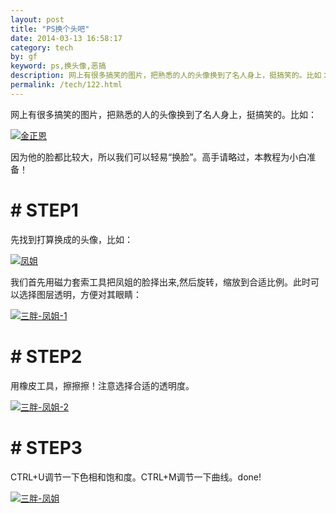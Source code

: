 ```yaml
---
layout: post
title: "PS换个头吧"
date: 2014-03-13 16:58:17
category: tech
by: gf
keyword: ps,换头像,恶搞
description: 网上有很多搞笑的图片，把熟悉的人的头像换到了名人身上，挺搞笑的。比如：因为他的脸都比较大，所以我们可以轻易“换脸”。高手请略过，本教程为小白准备！STEP1先找到打算换成的头像，
permalink: /tech/122.html
---
```

网上有很多搞笑的图片，把熟悉的人的头像换到了名人身上，挺搞笑的。比如：

[![金正恩][d198bae42bc87b0ba05131bffceaeb76.jpg]][d198bae42bc87b0ba05131bffceaeb76.jpg 1]

因为他的脸都比较大，所以我们可以轻易“换脸”。高手请略过，本教程为小白准备！

#  # STEP1 ##

先找到打算换成的头像，比如：

[![凤姐][b13ab37442cd274f91193bba441c55c8.jpg]][b13ab37442cd274f91193bba441c55c8.jpg 1]

我们首先用磁力套索工具把凤姐的脸择出来,然后旋转，缩放到合适比例。此时可以选择图层透明，方便对其眼睛：

[![三胖-凤姐-1][-_-1]][-_-1_-_-1]

#  # STEP2 ##

用橡皮工具，擦擦擦！注意选择合适的透明度。

[![三胖-凤姐-2][-_-2]][-_-2_-_-2]

#  # STEP3 ##

CTRL+U调节一下色相和饱和度。CTRL+M调节一下曲线。done!

[![三胖-凤姐][-]][-_-]


[d198bae42bc87b0ba05131bffceaeb76.jpg]: http://www.gfzj.us/gfzjus_blog/tech/2014-10-22/d198bae42bc87b0ba05131bffceaeb76.jpg
[d198bae42bc87b0ba05131bffceaeb76.jpg 1]: http://www.gfzj.us/wp-content/uploads/2014/03/金正恩.jpg
[b13ab37442cd274f91193bba441c55c8.jpg]: http://www.gfzj.us/gfzjus_blog/tech/2014-10-22/b13ab37442cd274f91193bba441c55c8.jpg
[b13ab37442cd274f91193bba441c55c8.jpg 1]: http://www.gfzj.us/wp-content/uploads/2014/03/凤姐.jpg
[-_-1]: http://www.gfzj.us/gfzjus_blog/tech/2014-10-22/8e8e0170303bb845b1aeb3bc0260dfd8.jpg
[-_-1_-_-1]: http://www.gfzj.us/wp-content/uploads/2014/03/三胖-凤姐-1.jpg
[-_-2]: http://www.gfzj.us/gfzjus_blog/tech/2014-10-22/3ba52fba6a2ac58f41bbfacc1a771e67.jpg
[-_-2_-_-2]: http://www.gfzj.us/wp-content/uploads/2014/03/三胖-凤姐-21.jpg
[-]: http://www.gfzj.us/gfzjus_blog/tech/2014-10-22/e2cdab7f6f573f866e4c89f205565f9b.jpg
[-_-]: http://www.gfzj.us/wp-content/uploads/2014/03/三胖-凤姐.jpg
